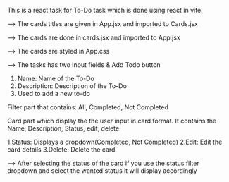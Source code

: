 This is a react task for To-Do task which is done using react in vite.

--> The cards titles are given in App.jsx and imported to Cards.jsx

--> The cards are done in cards.jsx and imported to App.jsx

--> The cards are styled in App.css

--> The tasks has two input fields & Add Todo button

1. Name: Name of the To-Do
2. Description: Description of the To-Do
3. Used to add a new to-do

Filter part that contains: All, Completed, Not Completed

Card part which display the the user input in card format. It contains the Name, Description, Status, edit, delete

1.Status: Displays a dropdown(Completed, Not Completed)
2.Edit: Edit the card details
3.Delete: Delete the card

--> After selecting the status of the card if you use the status filter dropdown and select the wanted status it will display accordingly